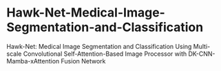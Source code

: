 # Hawk-Net-Medical-Image-Segmentation-and-Classification
Hawk-Net: Medical Image Segmentation and Classification Using Multi-scale Convolutional Self-Attention-Based Image Processor with DK-CNN-Mamba-xAttention Fusion Network
